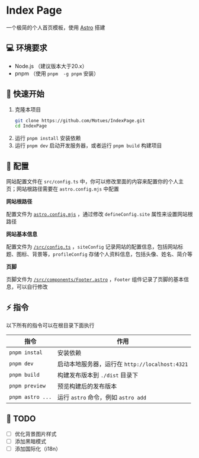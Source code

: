 # Index Page

一个极简的个人首页模板，使用 [Astro](https://astro.build/) 搭建

## 💻 环境要求
- Node.js （建议版本大于20.x）
- pnpm （使用 `pnpm  -g pnpm` 安装）

## 🚀 快速开始

1. 克隆本项目
    ```bash
    git clone https://github.com/Motues/IndexPage.git
    cd IndexPage
    ```
2. 运行 `pnpm install` 安装依赖
3. 运行 `pnpm dev` 启动开发服务器，或者运行 `pnpm build` 构建项目

## 🔨 配置

网站配置文件在 `src/config.ts` 中，你可以修改里面的内容来配置你的个人主页；网站根路径需要在 `astro.config.mjs` 中配置

**网站根路径**

配置文件为 [`astro.config.mjs`](astro.config.mjs) ，通过修改 `defineConfig.site` 属性来设置网站根路径

**网站基本信息**

配置文件为 [`/src/config.ts`](./src/config.ts) ，`siteConfig` 记录网站的配置信息，包括网站标题、图标、背景等，`profileConfig` 存储个人资料信息，包括头像、姓名、简介等

**页脚**

页脚文件为 [`/src/components/Footer.astro`](./src/components/Footer.astro) ，`Footer` 组件记录了页脚的基本信息，可以自行修改


## ⚡ 指令

以下所有的指令可以在根目录下面执行

| 指令 | 作用 |
| --- | --- |
| `pnpm instal` | 安装依赖 |
| `pnpm dev` | 启动本地服务器，运行在 `http://localhost:4321` |
| `pnpm build` | 构建发布版本到 `./dist` 目录下 |
| `pnpm preview` | 预览构建后的发布版本 |
| `pnpm astro ...` | 运行 `astro` 命令，例如 `astro add` |


## 📜 TODO

- [ ] 优化背景图片样式
- [ ] 添加黑暗模式
- [ ] 添加国际化（i18n）
